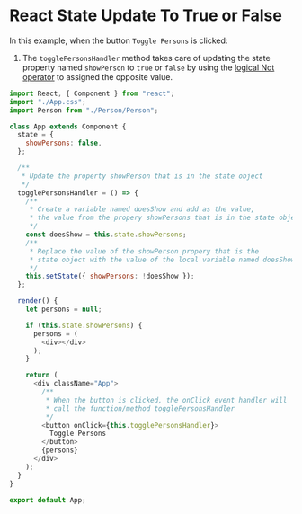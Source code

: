 # React State Update To True or False

In this example, when the button `Toggle Persons` is clicked:

1. The  `togglePersonsHandler` method takes care of updating the state property named `showPerson` to `true` or `false` by using the <a href="https://developer.mozilla.org/en-US/docs/Web/JavaScript/Reference/Operators/Logical_NOT" target="_blank" rel="noopener">logical Not operator</a> to assigned the opposite value.



```javascript
import React, { Component } from "react";
import "./App.css";
import Person from "./Person/Person";

class App extends Component {
  state = {
    showPersons: false,
  };

  /**
   * Update the property showPerson that is in the state object
   */
  togglePersonsHandler = () => {
    /**
     * Create a variable named doesShow and add as the value,
     * the value from the propery showPersons that is in the state object
     */
    const doesShow = this.state.showPersons;
    /**
     * Replace the value of the showPerson propery that is the
     * state object with the value of the local variable named doesShow.
     */
    this.setState({ showPersons: !doesShow });
  };

  render() {
    let persons = null;

    if (this.state.showPersons) {
      persons = (
        <div></div>
      );
    }

    return (
      <div className="App">
        /**
         * When the button is clicked, the onClick event handler will
         * call the function/method togglePersonsHandler
         */
        <button onClick={this.togglePersonsHandler}>
          Toggle Persons
        </button>
        {persons}
      </div>
    );
  }
}

export default App;

```

